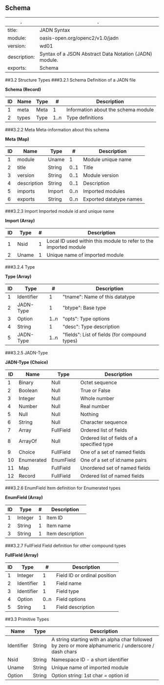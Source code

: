 <!-- Generated from schema\jadn.jadn, Wed May 30 16:28:17 2018-->
## Schema
 . | . 
---|---
title: |JADN Syntax
module: |oasis-open.org/openc2/v1.0/jadn
version: |wd01
description: |Syntax of a JSON Abstract Data Notation (JADN) module.
exports: |Schema
##3.2 Structure Types
###3.2.1 Schema
Definition of a JADN file

**Schema (Record)**

ID|Name|Type|#|Description
---|---|---|---|---
1|meta|Meta|1|Information about the schema module
2|types|Type|1..n|Type definitions
###3.2.2 Meta
Meta-information about this schema

**Meta (Map)**

ID|Name|Type|#|Description
---|---|---|---|---
1|module|Uname|1|Module unique name
2|title|String|0..1|Title
3|version|String|0..1|Module version
4|description|String|0..1|Description
5|imports|Import|0..n|Imported modules
6|exports|String|0..n|Exported datatype names
###3.2.3 Import
Imported module id and unique name

**Import (Array)**

ID|Type|#|Description
---|---|---|---
1|Nsid|1|Local ID used within this module to refer to the imported module
2|Uname|1|Unique name of imported module
###3.2.4 Type


**Type (Array)**

ID|Type|#|Description
---|---|---|---
1|Identifier|1|"tname": Name of this datatype
2|JADN-Type|1|"btype": Base type
3|Option|1..n|"opts": Type options
4|String|1|"desc": Type description
5|JADN-Type|1..n|"fields": List of fields (for compound types)
###3.2.5 JADN-Type


**JADN-Type (Choice)**

ID|Name|Type|Description
---|---|---|---
1|Binary|Null|Octet sequence
2|Boolean|Null|True or False
3|Integer|Null|Whole number
4|Number|Null|Real number
5|Null|Null|Nothing
6|String|Null|Character sequence
7|Array|FullField|Ordered list of fields
8|ArrayOf|Null|Ordered list of fields of a specified type
9|Choice|FullField|One of a set of named fields
10|Enumerated|EnumField|One of a set of id:name pairs
11|Map|FullField|Unordered set of named fields
12|Record|FullField|Ordered list of named fields
###3.2.6 EnumField
Item definition for Enumerated types

**EnumField (Array)**

ID|Type|#|Description
---|---|---|---
1|Integer|1|Item ID
2|String|1|Item name
3|String|1|Item description
###3.2.7 FullField
Field definition for other compound types

**FullField (Array)**

ID|Type|#|Description
---|---|---|---
1|Integer|1|Field ID or ordinal position
2|Identifier|1|Field name
3|Identifier|1|Field type
4|Option|0..n|Field options
5|String|1|Field description
##3.3 Primitive Types


Name|Type|Description
---|---|---
Identifier|String|A string starting with an alpha char followed by zero or more alphanumeric / underscore / dash chars
Nsid|String|Namespace ID - a short identifier
Uname|String|Unique name of imported module
Option|String|Option string: 1st char = option id
